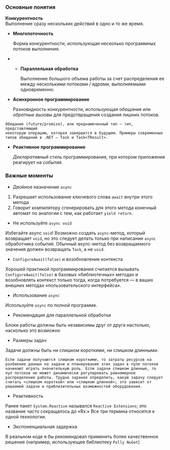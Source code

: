 ### Основные понятия

**Конкурентность** <br>
Выполнение сразу нескольких действий в одно и то же время.

- **Многопоточность**  

    Форма конкурентности, использующая несколько 
    программных *потоков* выполнения.

- - **Параллельная обработка**

    Выполнение большого объема работы за счет распределения ее
    между несколькими *потоками* / *ядрами*, выполняемыми одновременно.


- **Асинхронное программирование**

  Разновидность конкурентности, использующая *обещания* или
  *обратные вызовы* для предотвращения создания лишних потоков.

```
Обещание (future/promise), или преднамеченный тип — тип, представляющий 
некоторую операцию, которая завершится в будущем. Примеры современных 
типов обещаний в .NET — Task и Task<TResult>.
```

- **Реактивное программирование**

  *Декларативный* стиль программирования, при котором приложение
  реагирует на *события*.

### Важные моменты

- Двойное назначение `async`

1. Разрешает использование ключевого слова `await` внутри этого метода
2. Говорит компилятору сгенерировать для этого метода конечный автомат по аналогии 
с тем, как работает `yield return`.

- Не используйте `async void`

Избегайте async `void`! Возможно создать `async`-метод, который возвращает 
`void`, но это следует делать только при написании `async` обработчика событий.
Обычный async-метод без возвращаемого значения должен возвращать `Task`, а не `void`.

- `ConfigureAwait(false)` и возобновление контекста

Хорошей практикой программирования считается вызывать `ConfigureAwait(false)` 
в базовых «библиотечных» методах и возобновлять контекст только тогда, 
когда потребуется — в ваших внешних методах «пользовательского интерфейса».

- Использование `async`

Используйте `async` по полной программе.

- Рекомендация для параллельной обработки

Блоки работы должны быть независимы друг от друга настолько,
насколько это возможно

- Размеры задач

Задачи должны быть ни слишком короткими, ни слишком длинными.

```
Если задачи получаются слишком короткими, то затраты ресурсов на 
разбиение данных на задачи и планирование этих задач в пуле потоков 
начинают играть значительную роль. Если задачи слишком длинные, то 
пул потоков не может динамически регулировать равномерное 
распределение работы. Трудно заранее определить, какую задачу следует 
считать «слишком короткой» или «слишком длинной»; это зависит от 
решаемой задачи и приблизительных возможностей оборудования.
```

- Реактивность

Ранее пакет `System.Reactive` назывался `Reactive Extensions`; это
название часто сокращалось до «Rx.» Все три термина относятся
к одной технологии.

- Экспоненциальная задержка
  
В реальном коде я бы рекомендовал применить более 
качественное решение (например, использующее 
библиотеку `Polly NuGet`)

